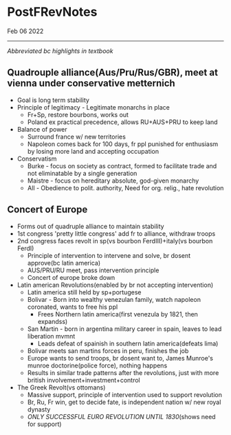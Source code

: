 # PostFRevNotes
Feb 06 2022
***
*Abbreviated bc highlights in textbook*
## Quadrouple alliance(Aus/Pru/Rus/GBR), meet at vienna under conservative metternich 
 - Goal is long term stability
 - Principle of legitimacy - Legitimate monarchs in place
     - Fr+Sp, restore bourbons, works out
     - Poland ex practical precedence, allows RU+AUS+PRU to keep land 
 - Balance of power 
     - Surround france w/ new territories
     - Napoleon comes back for 100 days, fr ppl punished for enthusiasm by losing more land and accepting occupation
 - Conservatism 
     - Burke - focus on society as contract, formed to facilitate trade and not eliminatable by a single generation
     - Maistre - focus on hereditary absolute, god-given monarchy 
     - All - Obedience to polit. authority, Need for org. relig., hate revolution

## Concert of Europe 
 - Forms out of quadruple alliance to maintain stability
 - 1st congress 'pretty little congress' add fr to alliance, withdraw troops
 - 2nd congress faces revolt in sp(vs bourbon FerdIII)+italy(vs bourbon FerdI)
   - Principle of intervention to intervene and solve, br dosent approve(bc latin america)
   - AUS/PRU/RU meet, pass intervention principle
   - Concert of europe broke down 
 - Latin american Revolutions(enabled by br not accepting intervention)
   - Latin america still held by sp+portugese
   - Bolivar - Born into wealthy venezulan family, watch napoleon coronated, wants to free his ppl
     - Frees Northern latin america(first venezula by 1821, then expandss)
   - San Martin - born in argentina military career in spain, leaves to lead liberation mvmnt 
     - Leads defeat of spainish in southern latin america(defeats lima) 
   - Bolivar meets san martins forces in peru, finishes the job 
   - Europe wants to send troops, br dosent want to, James Munroe's munroe doctorine(police force), nothing happens
   - Results in similar trade patterns after the revolutions, just with more british involvement+investment+control 
 - The Greek Revolt(vs ottomans)
   - Massive support, principle of intervention used to support revolution 
   - Br, Ru, Fr win, get to decide fate, is independent nation w/ new royal dynasty 
   - *ONLY SUCCESSFUL EURO REVOLUTION UNTIL 1830*(shows need for support)
